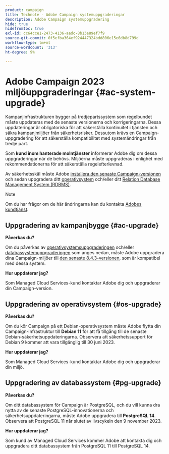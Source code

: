 ```yaml
---
product: campaign
title: Technote - Adobe Campaign systemuppgraderingar
description: Adobe Campaign systemuppgradering
hide: true
hidefromtoc: true
exl-id: cc64cce1-2473-4136-aadc-8b13e89ef7f9
source-git-commit: 0f5efba364ef924447324bdd806e15e6db8d799d
workflow-type: tm+mt
source-wordcount: '313'
ht-degree: 9%

---
```


# Adobe Campaign 2023 miljöuppgraderingar {#ac-system-upgrade}

Kampanjinfrastrukturen bygger på tredjepartssystem som regelbundet måste uppdateras med de senaste versionerna och korrigeringarna. Dessa uppdateringar är obligatoriska för att säkerställa kontinuitet i tjänsten och säkra kampanjmiljöer från säkerhetsrisker. Dessutom krävs en Campaign-uppgradering för att säkerställa kompatibilitet med systemändringar från tredje part.

Som **kund inom hanterade molntjänster** informerar Adobe dig om dessa uppgraderingar när de behövs. Miljöerna måste uppgraderas i enlighet med rekommendationerna för att säkerställa regelefterlevnad.

Av säkerhetsskäl måste Adobe [installera den senaste Campaign-versionen](#ac-upgrade) och sedan uppgradera ditt [operativsystem](#os-upgrade) och/eller ditt [Relation Database Management System (RDBMS)](#pg-upgrade).

>[!NOTE]
>
>Om du har frågor om de här ändringarna kan du kontakta [Adobes kundtjänst](https://helpx.adobe.com/se/enterprise/admin-guide.html/enterprise/using/support-for-experience-cloud.ug.html).
>

## Uppgradering av kampanjbygge {#ac-upgrade}

**Påverkas du?**

Om du påverkas av [operativsystemsuppgraderingen](#os-upgrade) och/eller [databassystemuppgraderingen](#pg-upgrade) som anges nedan, måste Adobe uppgradera dina Campaign-miljöer till [den senaste 8.4.3-versionen](../../v8/start/release-notes.md), som är kompatibel med dessa system.

**Hur uppdaterar jag?**

Som Managed Cloud Services-kund kontaktar Adobe dig och uppgraderar din Campaign-version.

## Uppgradering av operativsystem {#os-upgrade}

**Påverkas du?**

Om du kör Campaign på ett Debian-operativsystem måste Adobe flytta din Campaign-infrastruktur till **Debian 11** för att få tillgång till de senaste Debian-säkerhetsuppdateringarna. Observera att säkerhetssupport för Debian 9 kommer att vara tillgänglig till 30 juni 2023.

**Hur uppdaterar jag?**

Som Managed Cloud Services-kund kontaktar Adobe dig och uppgraderar din miljö.

## Uppgradering av databassystem {#pg-upgrade}

**Påverkas du?**

Om ditt databassystem för Campaign är PostgreSQL, och du vill kunna dra nytta av de senaste PostgreSQL-innovationerna och säkerhetsuppdateringarna, måste Adobe uppgradera till **PostgreSQL 14**. Observera att PostgreSQL 11 når slutet av livscykeln den 9 november 2023.

**Hur uppdaterar jag?**

Som kund av Managed Cloud Services kommer Adobe att kontakta dig och uppgradera ditt databassystem från PostgreSQL 11 till PostgreSQL 14.
